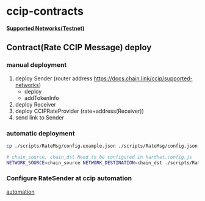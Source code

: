 # ccip-contracts

**[Supported Networks(Testnet)](https://docs.chain.link/ccip/supported-networks/v1_2_0/testnet#overview)**

## Contract(Rate CCIP Message) deploy

### manual deployment
1. deploy Sender (router address https://docs.chain.link/ccip/supported-networks)
   * deploy
   * addTokenInfo
2. deploy Receiver
3. deploy CCIPRateProvider (rate+address(Receiver))
4. send link to Sender

### automatic deployment

```bash
cp ./scripts/RateMsg/config.example.json ./scripts/RateMsg/config.json
```

```bash
# chain_source, chain_dst Need to be configured in hardhat.config.js
NETWORK_SOURCE=chain_source NETWORK_DESTINATION=chain_dst ./scripts/RateMsg/deploy_all.sh
```

### Configure RateSender at ccip automation

[automation](https://automation.chain.link/)
